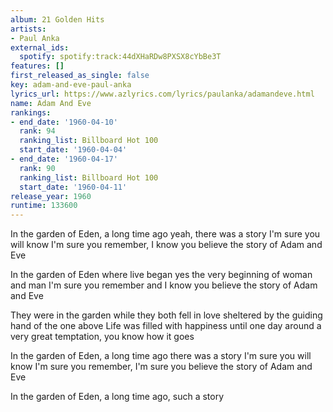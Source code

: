 ```yaml
---
album: 21 Golden Hits
artists:
- Paul Anka
external_ids:
  spotify: spotify:track:44dXHaRDw8PXSX8cYbBe3T
features: []
first_released_as_single: false
key: adam-and-eve-paul-anka
lyrics_url: https://www.azlyrics.com/lyrics/paulanka/adamandeve.html
name: Adam And Eve
rankings:
- end_date: '1960-04-10'
  rank: 94
  ranking_list: Billboard Hot 100
  start_date: '1960-04-04'
- end_date: '1960-04-17'
  rank: 90
  ranking_list: Billboard Hot 100
  start_date: '1960-04-11'
release_year: 1960
runtime: 133600
---
```

In the garden of Eden, a long time ago
yeah, there was a story I'm sure you will know
I'm sure you remember, I know you believe
the story of Adam and Eve

In the garden of Eden where live began
yes the very beginning of woman and man
I'm sure you remember and I know you believe
the story of Adam and Eve

They were in the garden while they both fell in love
sheltered by the guiding hand of the one above
Life was filled with happiness until one day around
a very great temptation, you know how it goes

In the garden of Eden, a long time ago
there was a story I'm sure you will know
I'm sure you remember, I'm sure you believe
the story of Adam and Eve

In the garden of Eden, a long time ago, such a story
